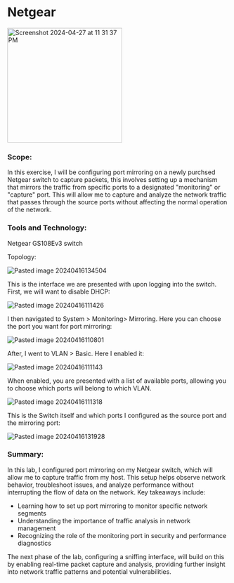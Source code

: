 # Netgear

<img width="261" alt="Screenshot 2024-04-27 at 11 31 37 PM" src="https://github.com/lm3nitro/Projects/assets/55665256/b47f1e79-e323-4f98-8a36-5d310a6dab40">

### Scope: 

In this exercise, I will be configuring port mirroring on a newly purchsed Netgear switch to capture packets, this involves setting up a mechanism that mirrors the traffic from specific ports to a designated "monitoring" or "capture" port. This will allow me to capture and analyze the network traffic that passes through the source ports without affecting the normal operation of the network.

### Tools and Technology:
Netgear GS108Ev3 switch

Topology:

![Pasted image 20240416134504](https://github.com/lm3nitro/Projects/assets/55665256/c5c73a32-7099-4973-8ba3-496506054882)

This is the interface we are presented with upon logging into the switch. First, we will want to disable DHCP:

![Pasted image 20240416111426](https://github.com/lm3nitro/Projects/assets/55665256/81bb09f0-587c-4563-a716-f25ea5643ed0)

I then navigated to System > Monitoring> Mirroring. Here you can choose the port you want for port mirroring: 

![Pasted image 20240416110801](https://github.com/lm3nitro/Projects/assets/55665256/0f8a18c5-5d5a-4410-9d2f-907cc9bef7f6)

After, I went to VLAN > Basic. Here I enabled it:

![Pasted image 20240416111143](https://github.com/lm3nitro/Projects/assets/55665256/9b682e1c-d6c7-44e9-8a19-332694f50943)

When enabled, you are presented with a list of available ports, allowing you to choose which ports will belong to which VLAN.

![Pasted image 20240416111318](https://github.com/lm3nitro/Projects/assets/55665256/3e7f972e-7ad3-4ba3-92d2-f5bf7e31784e)

This is the Switch itself and which ports I configured as the source port and the mirroring port:

![Pasted image 20240416131928](https://github.com/lm3nitro/Projects/assets/55665256/1771622d-31ce-46fa-9e07-dff438489204)

### Summary:

In this lab, I configured port mirroring on my Netgear switch, which will allow me to capture traffic from my host. This setup helps observe network behavior, troubleshoot issues, and analyze performance without interrupting the flow of data on the network. Key takeaways include:

+ Learning how to set up port mirroring to monitor specific network segments
+ Understanding the importance of traffic analysis in network management
+ Recognizing the role of the monitoring port in security and performance diagnostics
  
The next phase of the lab, configuring a sniffing interface, will build on this by enabling real-time packet capture and analysis, providing further insight into network traffic patterns and potential vulnerabilities.
